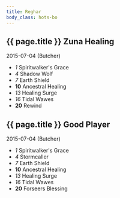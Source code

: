 ```yaml
---
title: Reghar
body_class: hots-bo
---
```


## {{ page.title }} Zuna Healing
2015-07-04 (Butcher)

-   _1_  Spiritwalker's Grace
-   _4_  Shadow Wolf
-   _7_  Earth Shield
- __10__ Ancestral Healing
-  _13_  Healing Surge
-  _16_  Tidal Wawes
- __20__ Rewind

## {{ page.title }} Good Player
2015-07-04 (Butcher)

-   _1_  Spiritwalker's Grace
-   _4_  Stormcaller
-   _7_  Earth Shield
- __10__ Ancestral Healing
-  _13_  Healing Surge
-  _16_  Tidal Wawes
- __20__ Forseers Blessing
